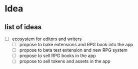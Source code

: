 # Idea

## list of ideas

- [ ] ecosystem for editors and writers
  - [ ] propose to bake extensions and RPG book into the app
  - [ ] propose to beta test extension and new RPG system
  - [ ] propose to sell RPG books in the app
  - [ ] propose to sell tokens and assets in the app
